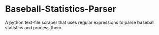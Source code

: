 # Baseball-Statistics-Parser
A python text-file scraper that uses regular expressions to parse baseball statistics and process them.
